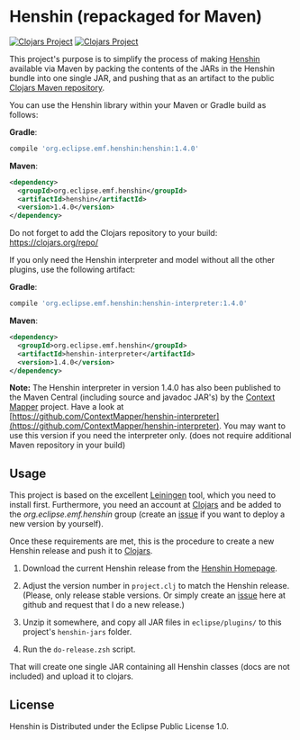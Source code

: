 # Henshin (repackaged for Maven) 
[![Clojars Project](https://img.shields.io/clojars/v/org.eclipse.emf.henshin/henshin.svg)](https://clojars.org/org.eclipse.emf.henshin/henshin) [![Clojars Project](https://img.shields.io/clojars/v/org.eclipse.emf.henshin/henshin-interpreter.svg)](https://clojars.org/org.eclipse.emf.henshin/henshin-interpreter)

This project's purpose is to simplify the process of making [Henshin](http://www.eclipse.org/henshin/) available via Maven by packing the contents of the JARs in the Henshin bundle into one single JAR, and pushing that as an artifact to the public [Clojars Maven repository](http://clojars.org).

You can use the Henshin library within your Maven or Gradle build as follows:

**Gradle**:
```gradle
compile 'org.eclipse.emf.henshin:henshin:1.4.0'
```

**Maven**:
```xml
<dependency>
  <groupId>org.eclipse.emf.henshin</groupId>
  <artifactId>henshin</artifactId>
  <version>1.4.0</version>
</dependency>
```

Do not forget to add the Clojars repository to your build:
https://clojars.org/repo/

If you only need the Henshin interpreter and model without all the other plugins, use the following artifact:

**Gradle**:
```gradle
compile 'org.eclipse.emf.henshin:henshin-interpreter:1.4.0'
```

**Maven**:
```xml
<dependency>
  <groupId>org.eclipse.emf.henshin</groupId>
  <artifactId>henshin-interpreter</artifactId>
  <version>1.4.0</version>
</dependency>
```

**Note:** The Henshin interpreter in version 1.4.0 has also been published to the Maven Central (including source and javadoc JAR's) by the [Context Mapper](https://contextmapper.org/) project. Have a look at [https://github.com/ContextMapper/henshin-interpreter](https://github.com/ContextMapper/henshin-interpreter). You may want to use this version if you need the interpreter only. (does not require additional Maven repository in your build)

## Usage

This project is based on the excellent [Leiningen](https://github.com/technomancy/leiningen) tool, which you need to
install first. Furthermore, you need an account at [Clojars](http://clojars.org) and be added to the _org.eclipse.emf.henshin_ group (create an [issue](https://github.com/stefan-ka/henshin-maven/issues) if you want to deploy a new version by yourself).

Once these requirements are met, this is the procedure to create a new Henshin
release and push it to [Clojars](https://clojars.org/org.eclipse.emf.henshin/henshin).

1. Download the current Henshin release from the [Henshin Homepage](http://www.eclipse.org/henshin/).

2. Adjust the version number in `project.clj` to match the Henshin release.
(Please, only release stable versions. Or simply create an [issue](https://github.com/stefan-ka/henshin-maven/issues) here at
github and request that I do a new release.)

3. Unzip it somewhere, and copy all JAR files in `eclipse/plugins/` to this
project's `henshin-jars` folder.

4. Run the `do-release.zsh` script.

That will create one single JAR containing all Henshin classes (docs are not included) and upload it to clojars.

## License
Henshin is Distributed under the Eclipse Public License 1.0.

